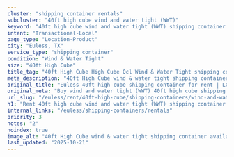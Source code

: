 ```yaml
---
cluster: "shipping container rentals"
subcluster: "40ft high cube wind and water tight (WWT)"
keyword: "40ft high cube wind and water tight (WWT) shipping container for rent Euless, TX"
intent: "Transactional-Local"
page_type: "Location-Product"
city: "Euless, TX"
service_type: "shipping container"
condition: "Wind & Water Tight"
size: "40ft High Cube"
title_tag: "40ft High Cube High Cube Qcl Wind & Water Tight shipping container Sales in Euless | LC Container"
meta_description: "40ft High Cube wind & water tight shipping container sales in Euless. High cube containers with extra height. Fast delivery, competitive pricing. Serving shipping containers area. Quote ID: DKA. Call (214) 524-4168 for your free quote today."
original_title: "Euless 40ft high cube shipping container for rent | LC"
original_meta: "Buy wind and water tight (WWT) 40ft high cube shipping container rent with local delivery in Euless, TX. LC Container — local Since 2003. Request a fast quote today."
url_slug: "/euless/rent/40ft-high-cube/shipping-containers/wind-and-water-tight-wwt"
h1: "Rent 40ft high cube wind and water tight (WWT) shipping container in Euless"
internal_links: "/euless/shipping-containers/rentals"
priority: 3
notes: "2"
noindex: true
image_alt: "40ft High Cube wind & water tight shipping container available for delivery in Euless"
last_updated: "2025-10-21"
---
```


<!-- TODO: Add unique city/inventory copy, images, and internal links here. -->
